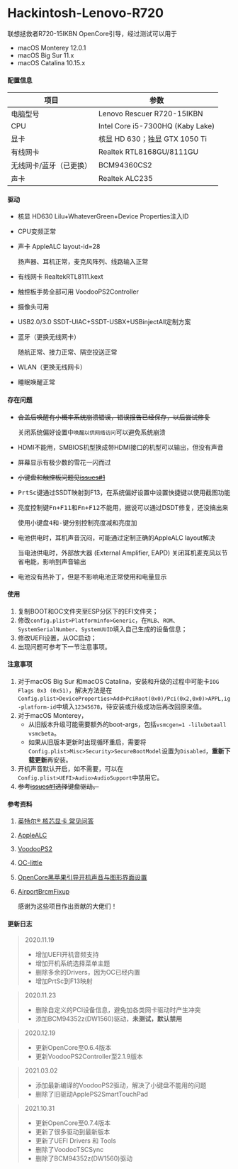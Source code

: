 Hackintosh-Lenovo-R720
=========

联想拯救者R720-15IKBN OpenCore引导，经过测试可以用于

- macOS Monterey 12.0.1
- macOS Big Sur 11.x
- macOS Catalina 10.15.x

#### 配置信息

| 项目                    | 参数                             |
| ----------------------- | -------------------------------- |
| 电脑型号                | Lenovo Rescuer R720-15IKBN       |
| CPU                     | Intel Core i5-7300HQ (Kaby Lake) |
| 显卡                    | 核显 HD 630；独显 GTX 1050 Ti    |
| 有线网卡                | Realtek RTL8168GU/8111GU         |
| 无线网卡/蓝牙（已更换） | BCM94360CS2                      |
| 声卡                    | Realtek ALC235                   |

#### 驱动

* 核显 HD630 Lilu+WhateverGreen+Device Properties注入ID

* CPU变频正常

* 声卡 AppleALC layout-id=28

  扬声器、耳机正常，麦克风阵列、线路输入正常

* 有线网卡 RealtekRTL8111.kext

* 触控板手势全部可用 VoodooPS2Controller

* 摄像头可用

* USB2.0/3.0 SSDT-UIAC+SSDT-USBX+USBinjectAll定制方案

* 蓝牙（更换无线网卡）

  随航正常、接力正常、隔空投送正常

* WLAN（更换无线网卡）

* 睡眠唤醒正常

#### 存在问题

* ~~合盖后唤醒有小概率系统崩溃错误，错误报告已经保存，以后尝试修复~~

  关闭系统偏好设置中`唤醒以供网络访问`可以避免系统崩溃

* HDMI不能用，SMBIOS机型换成带HDMI接口的机型可以输出，但没有声音

* 屏幕显示有极少数的雪花一闪而过

* ~~小键盘和触控板问题见[issues#1](https://github.com/happylzyy/Hackintosh-Lenovo-R720/issues/1)~~

* <kbd>PrtSc</kbd>键通过SSDT映射到F13，在系统偏好设置中设置快捷键以使用截图功能

* 亮度控制键<kbd>Fn+F11</kbd>和<kbd>Fn+F12</kbd>不能用，据说可以通过DSDT修复，还没搞出来

  使用小键盘<kbd>4</kbd>和<kbd>-</kbd>键分别控制亮度减和亮度加
  
* 电池供电时，耳机声音沉闷，可能通过定制正确的AppleALC layout解决

  当电池供电时，外部放大器 (External Amplifier, EAPD) 关闭耳机麦克风以节省电能，影响到声音输出

* 电池没有热补丁，但是不影响电池正常使用和电量显示

#### 使用

1. 复制BOOT和OC文件夹至ESP分区下的EFI文件夹；
2. 修改`config.plist>Platforminfo>Generic`，在`MLB`、`ROM`、`SystemSerialNumber`、`SystemUUID`填入自己生成的设备信息；
4. 修改UEFI设置，从OC启动；
4. 出现问题可参考下一节注意事项。

#### 注意事项

1. 对于macOS Big Sur 和macOS Catalina，安装和升级的过程中可能卡`IOG Flags 0x3 (0x51)`，解决方法是在`Config.plist>DeviceProperties>Add>PciRoot(0x0)/Pci(0x2,0x0)>APPL,ig-platform-id`中填入`12345678`，待安装或升级成功后再改回原来值。
2. 对于macOS Monterey，
   - 从旧版本升级可能需要额外的boot-args，包括`vsmcgen=1 -lilubetaall vsmcbeta`。
   - 如果从旧版本更新时出现循环重启，需要将`Config.plist>Misc>Security>SecureBootModel`设置为`Disabled`，**重新下载更新**再安装。
3. 开机声音默认开启，如不需要，可以在`Config.plist>UEFI>Audio>AudioSupport`中禁用它。
4. ~~参考[issues#1](https://github.com/happylzyy/Hackintosh-Lenovo-R720/issues/1)选择键盘驱动。~~

#### 参考资料

1. [英特尔® 核芯显卡 常见问答](https://github.com/acidanthera/WhateverGreen/blob/master/Manual/FAQ.IntelHD.cn.md)

2. [AppleALC](https://github.com/acidanthera/AppleALC)

3. [VoodooPS2](https://github.com/acidanthera/VoodooPS2)

4. [OC-little](https://github.com/daliansky/OC-little)

5. [OpenCore黑苹果引导开机声音与图形界面设置](https://shuiyunxc.gitee.io/2020/03/19/SoundGra/index/)

6. [AirportBrcmFixup](https://github.com/acidanthera/AirportBrcmFixup)

   感谢为这些项目作出贡献的大佬们！

#### 更新日志

> 2020.11.19
>
> * 增加UEFI开机音频支持
> * 增加开机系统选择菜单主题
> * 删除多余的Drivers，因为OC已经内置
> * 增加PrtSc到F13映射

>2020.11.23
>
>- 删除自定义的PCI设备信息，避免加各类网卡驱动时产生冲突
>- 添加BCM94352z(DW1560)驱动，**未测试，默认禁用**

>2020.12.19
>
>- 更新OpenCore至0.6.4版本
>- 更新VoodooPS2Controller至2.1.9版本

> 2021.03.02
>
> - 添加最新编译的VoodooPS2驱动，解决了小键盘不能用的问题
> - 删除了旧驱动ApplePS2SmartTouchPad

> 2021.10.31
>
> - 更新OpenCore至0.7.4版本
> - 更新了很多驱动到最新版本
> - 更新了UEFI Drivers 和 Tools
> - 删除了VoodooTSCSync
> - 删除了BCM94352z(DW1560)驱动

